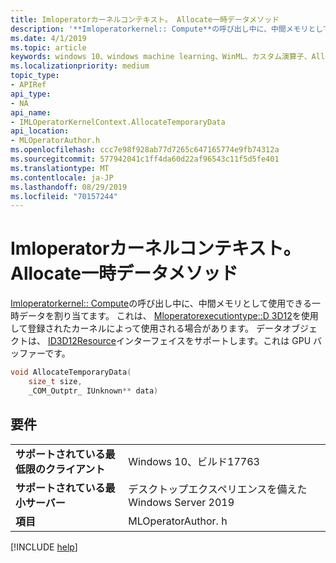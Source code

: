 ```yaml
---
title: Imloperatorカーネルコンテキスト。 Allocate一時データメソッド
description: '**Imloperatorkernel:: Compute**の呼び出し中に、中間メモリとして使用できる一時データを割り当てます。'
ms.date: 4/1/2019
ms.topic: article
keywords: windows 10、windows machine learning、WinML、カスタム演算子、Allocate一時データ
ms.localizationpriority: medium
topic_type:
- APIRef
api_type:
- NA
api_name:
- IMLOperatorKernelContext.AllocateTemporaryData
api_location:
- MLOperatorAuthor.h
ms.openlocfilehash: ccc7e98f928ab77d7265c647165774e9fb74312a
ms.sourcegitcommit: 577942041c1ff4da60d22af96543c11f5d5fe401
ms.translationtype: MT
ms.contentlocale: ja-JP
ms.lasthandoff: 08/29/2019
ms.locfileid: "70157244"
---
```

# <a name="imloperatorkernelcontextallocatetemporarydata-method"></a>Imloperatorカーネルコンテキスト。 Allocate一時データメソッド

[Imloperatorkernel:: Compute](IMLOperatorKernel_Compute.md)の呼び出し中に、中間メモリとして使用できる一時データを割り当てます。 これは、 [Mloperatorexecutiontype::D 3D12](MLOperatorExecutionType.md)を使用して登録されたカーネルによって使用される場合があります。 データオブジェクトは、 [ID3D12Resource](https://docs.microsoft.com/windows/desktop/api/d3d12/nn-d3d12-id3d12resource)インターフェイスをサポートします。これは GPU バッファーです。

```cpp
void AllocateTemporaryData(
    size_t size,
    _COM_Outptr_ IUnknown** data)
```

## <a name="requirements"></a>要件

| | |
|-|-|
| **サポートされている最低限のクライアント** | Windows 10、ビルド17763 |
| **サポートされている最小サーバー** | デスクトップエクスペリエンスを備えた Windows Server 2019 |
| **項目** | MLOperatorAuthor. h |

[!INCLUDE [help](../../includes/get-help.md)]
